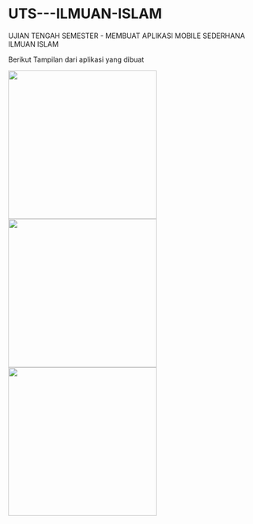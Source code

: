 # UTS---ILMUAN-ISLAM
UJIAN TENGAH SEMESTER - MEMBUAT APLIKASI MOBILE SEDERHANA ILMUAN ISLAM

Berikut Tampilan dari aplikasi yang dibuat

<img src="https://user-images.githubusercontent.com/84332465/122650606-21da0780-d15e-11eb-949a-c1e08cff2348.jpg" width="300">
<img src="https://user-images.githubusercontent.com/84332465/122650691-9745d800-d15e-11eb-90fb-49dbf0a17aa4.jpg" width="300">
<img src="https://user-images.githubusercontent.com/84332465/122650728-b80e2d80-d15e-11eb-952c-c1f783c4deb7.jpg" width="300">
